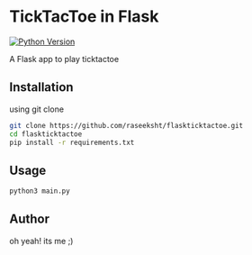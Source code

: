 # TickTacToe in Flask
[![Python Version](https://img.shields.io/badge/Python-3.8-brightgreen.svg)](.)

A Flask app to play ticktactoe

## Installation
using git clone
```bash
git clone https://github.com/raseeksht/flaskticktactoe.git
cd flaskticktactoe
pip install -r requirements.txt
```

## Usage
```bash
python3 main.py
```

## Author
oh yeah! its me ;)

